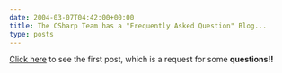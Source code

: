 ```yaml
---
date: 2004-03-07T04:42:00+00:00
title: The CSharp Team has a "Frequently Asked Question" Blog...
type: posts
---
```

[Click here](http://blogs.msdn.com/csharpfaq/archive/2004/03/06/85249.aspx) to see the first post, which is a request for some **questions!!**

